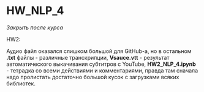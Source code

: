 # HW_NLP_4
_Закрыть после курса_

HW2:  
  
Аудио файл оказался слишком большой для GitHub-a, но в остальном **.txt** файлы - различные транскрипции, **Vsauce.vtt** - результат автоматического выкачивания субтитров с YouTube, **HW2_NLP_4.ipynb** - тетрадка со всеми действиями и комментариями, правда там сначала надо пролистать достаточно большой кусок с загрузками всяких библиотек.
